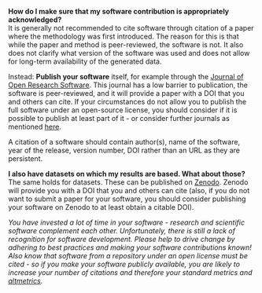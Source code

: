 **How do I make sure that my software contribution is appropriately acknowledged?**  
It is generally not recommended to cite software through citation of a paper where the methodology was first introduced. The reason for this is that while the paper and method is peer-reviewed, the software is not. It also does not clarify what version of the software was used and does not allow for long-term availability of the generated data.  

Instead: **Publish your software** itself, for example through the [Journal of Open Research Software](https://openresearchsoftware.metajnl.com/). This journal has a low barrier to publication, the software is peer-reviewed, and it will provide a paper with a DOI that you and others can cite. If your circumstances do not allow you to publish the full software under an open-source license, you should consider if it is possible to publish at least part of it - or consider further journals as mentioned [here](https://www.software.ac.uk/which-journals-should-i-publish-my-software).

A citation of a software should contain author(s), name of the software, year of the release, version number, DOI rather than an URL as they are persistent. 

**I also have datasets on which my results are based. What about those?**  
The same holds for datasets. These can be published on [Zenodo](https://zenodo.org/). Zenodo will provide you with a DOI that you and others can cite (also, if you do not want to submit a paper for your software, you should consider publishing your software on Zenodo to at least obtain a citable DOI). 

*You have invested a lot of time in your software - research and scientific software complement each other. Unfortunately, there is still a lack of recognition for software development. Please help to drive change by adhering to best practices and making your software contributions known! Also know that software from a repository under an open license must be cited - so if you make your software publicly available, you are likely to increase your number of citations and therefore your standard metrics and [altmetrics](http://altmetrics.org/manifesto/).*
